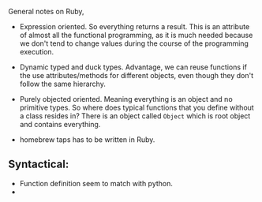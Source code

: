 General notes on Ruby,

- Expression oriented. So everything returns a result. This is an attribute of almost all the functional programming, as it is 
much needed because we don't tend to change values during the course of the programming execution.

- Dynamic typed and duck types. Advantage, we can reuse functions if the use attributes/methods for different objects, 
  even though they don't follow the same hierarchy.

- Purely objected oriented. Meaning everything is an object and no primitive types. So where does typical functions that you 
  define without a class resides in? There is an object called `Object` which is root object and contains everything.

- homebrew taps has to be written in Ruby.

## Syntactical:

- Function definition seem to match with python.
- 